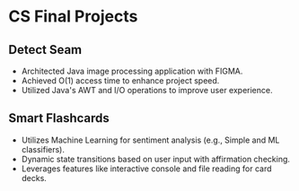 # CS Final Projects


## Detect Seam
- Architected Java image processing application with FIGMA.
- Achieved O(1) access time to enhance project speed.
- Utilized Java's AWT and I/O operations to improve user experience.
## Smart Flashcards
- Utilizes Machine Learning for sentiment analysis (e.g., Simple and ML classifiers).
- Dynamic state transitions based on user input with affirmation checking.
- Leverages features like interactive console and file reading for card decks.

